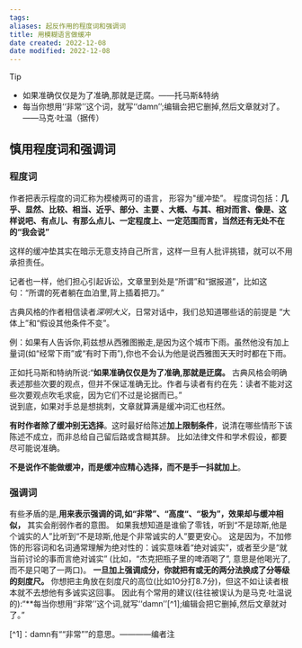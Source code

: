 ```yaml
---
tags: 
aliases: 起反作用的程度词和强调词
title: 用模糊语言做缓冲
date created: 2022-12-08
date modified: 2022-12-08
---
```


> [!TIP] 
> - 如果准确仅仅是为了准确,那就是迂腐。——托马斯&特纳
> - 每当你想用‘‘非常’’这个词，就写‘‘damn’’;编辑会把它删掉,然后文章就对了。——马克·吐温（据传）

## 慎用程度词和强调词

### 程度词

作者把表示程度的词汇称为模棱两可的语言， 形容为"缓冲垫”。
程度词包括：**几乎、显然、比较、相当、近乎、部分、主要 、大概、与其、相对而言、像是、这样说吧、有点儿、有那么点儿、一定程度上、一定范围而言，当然还有无处不在的“我会说”**

这样的缓冲垫其实在暗示无意支持自己所言，这样一旦有人批评挑错，就可以不用承担责任。 

记者也一样，他们担心引起诉讼，文章里到处是“所谓”和“据报道”，比如这句：“所谓的死者躺在血泊里,背上插着把刀。”  

古典风格的作者相信读者*深明大义*，日常对话中，我们总知道哪些话的前提是 “大体上”和“假设其他条件不变”。  

例：如果有人告诉你,莉兹想从西雅图搬走,是因为这个城市下雨。虽然他没有加上量词(如“经常下雨”或“有时下雨”),你也不会认为他是说西雅图天天时时都在下雨。  

正如托马斯和特纳所说:“**如果准确仅仅是为了准确,那就是迂腐。** 古典风格会明确表述那些次要的观点，但并不保证准确无比。作者与读者有约在先：读者不能对这些次要观点吹毛求疵，因为它们不过是论据而已。”  
说到底，如果对手总是想挑刺，文章就算满是缓冲词汇也枉然。  

**有时作者除了缓冲别无选择**。这时最好给陈述**加上限制条件**，说清在哪些情形下该陈述不成立，而非总给自己留后路或含糊其辞。  比如法律文件和学术假设，都要尽可能说准确。 

**不是说作不能做缓冲，而是缓冲应精心选择，而不是手一抖就加上**。

### 强调词
有些矛盾的是,**用来表示强调的词,如“非常”、“高度“、“极为”，效果却与缓冲相似，** 其实会削弱作者的意图。 
如果我想知道是谁偷了零钱，听到“不是琼斯,他是个诚实的人”比听到“不是琼斯,他是个非常诚实的人”要更安心。
这是因为，不加修饰的形容词和名词通常理解为绝对性的：诚实意味着“绝对诚实”，或者至少是“就当前讨论的事而言绝对诚实” (比如，“杰克把瓶子里的啤酒喝了”, 意思是他喝光了,而不是只喝了一两口)。
**一旦加上强调成分，你就把有或无的两分法换成了分等级的刻度尺。**  你想把主角放在刻度尺的高位(比如10分打8.7分)，但这不如让读者根本就不去想他有多诚实这回事。
因此有个常用的建议(往往被误认为是马克·吐温说的):“**每当你想用‘‘非常’’这个词,就写‘‘damn’’[^1];编辑会把它删掉,然后文章就对了。”

[^1]：damn有““非常””的意思。————编者注